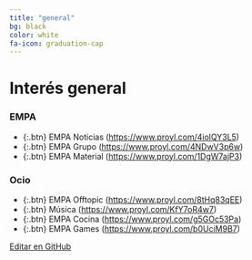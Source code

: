 ```yaml
---
title: "general"
bg: black
color: white
fa-icon: graduation-cap
---
```

# Interés general

<!---
No poner los links de t.joinchat directamente,
usar https://www.protectyourlinks.com/ para obtener
un link corto protegido por captcha
-->

### EMPA

*  {:.btn} <i class="fas fa-newspaper"></i> EMPA Noticias (https://www.proyl.com/4iolQY3L5)
*  {:.btn} <i class="fas fa-users"></i> EMPA Grupo (https://www.proyl.com/4NDwV3p6w)
*  {:.btn} <i class="fas fa-globe-americas"></i> EMPA Material (https://www.proyl.com/1DgW7ajP3)


### Ocio
* {:.btn}  <i class="fas fa-icons"></i> EMPA Offtopic (https://www.proyl.com/8tHq83qEE)
* {:.btn}  <i class="fas fa-headphones-alt"></i> Música (https://www.proyl.com/KfY7oR4w7)
* {:.btn}  <i class="fas fa-hamburger"></i> EMPA Cocina (https://www.proyl.com/g5GOc53Pa)
* {:.btn}  <i class="fas fa-gamepad"></i> EMPA Games (https://www.proyl.com/b0UciM9B7)



<span class="editongithub">
	<a href="{{site.github.repository_url}}/blob/master/{{page.path}}">
		<i class="fas fa-pen"></i> Editar en GitHub
	</a>
</span>
